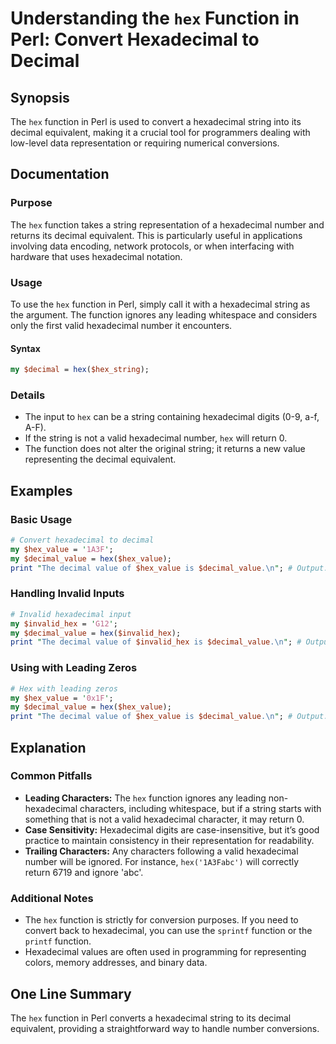 <!--
Meta Description: # Understanding the `hex` Function in Perl: Convert Hexadecimal to Decimal ## Synopsis The `hex` function in Perl is used to convert a hexadecimal str...
Meta Keywords: hexadecimal, hex, function, decimal, perl
-->

# Understanding the `hex` Function in Perl: Convert Hexadecimal to Decimal

## Synopsis
The `hex` function in Perl is used to convert a hexadecimal string into its decimal equivalent, making it a crucial tool for programmers dealing with low-level data representation or requiring numerical conversions.

## Documentation
### Purpose
The `hex` function takes a string representation of a hexadecimal number and returns its decimal equivalent. This is particularly useful in applications involving data encoding, network protocols, or when interfacing with hardware that uses hexadecimal notation.

### Usage
To use the `hex` function in Perl, simply call it with a hexadecimal string as the argument. The function ignores any leading whitespace and considers only the first valid hexadecimal number it encounters.

#### Syntax
```perl
my $decimal = hex($hex_string);
```

### Details
- The input to `hex` can be a string containing hexadecimal digits (0-9, a-f, A-F).
- If the string is not a valid hexadecimal number, `hex` will return 0.
- The function does not alter the original string; it returns a new value representing the decimal equivalent.

## Examples
### Basic Usage
```perl
# Convert hexadecimal to decimal
my $hex_value = '1A3F';
my $decimal_value = hex($hex_value);
print "The decimal value of $hex_value is $decimal_value.\n"; # Output: 6719
```

### Handling Invalid Inputs
```perl
# Invalid hexadecimal input
my $invalid_hex = 'G12'; 
my $decimal_value = hex($invalid_hex);
print "The decimal value of $invalid_hex is $decimal_value.\n"; # Output: 0
```

### Using with Leading Zeros
```perl
# Hex with leading zeros
my $hex_value = '0x1F';
my $decimal_value = hex($hex_value);
print "The decimal value of $hex_value is $decimal_value.\n"; # Output: 31
```

## Explanation
### Common Pitfalls
- **Leading Characters:** The `hex` function ignores any leading non-hexadecimal characters, including whitespace, but if a string starts with something that is not a valid hexadecimal character, it may return 0.
- **Case Sensitivity:** Hexadecimal digits are case-insensitive, but it’s good practice to maintain consistency in their representation for readability.
- **Trailing Characters:** Any characters following a valid hexadecimal number will be ignored. For instance, `hex('1A3Fabc')` will correctly return 6719 and ignore 'abc'.

### Additional Notes
- The `hex` function is strictly for conversion purposes. If you need to convert back to hexadecimal, you can use the `sprintf` function or the `printf` function.
- Hexadecimal values are often used in programming for representing colors, memory addresses, and binary data.

## One Line Summary
The `hex` function in Perl converts a hexadecimal string to its decimal equivalent, providing a straightforward way to handle number conversions.